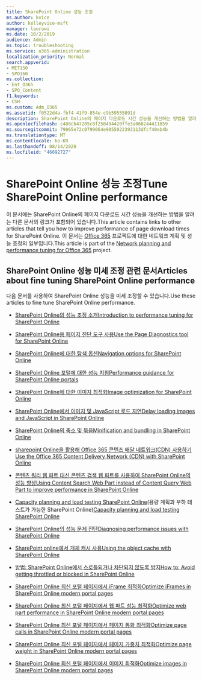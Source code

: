 ```yaml
---
title: SharePoint Online 성능 조정
ms.author: kvice
author: kelleyvice-msft
manager: laurawi
ms.date: 10/2/2019
audience: Admin
ms.topic: troubleshooting
ms.service: o365-administration
localization_priority: Normal
search.appverid:
- MET150
- SPO160
ms.collection:
- Ent_O365
- SPO_Content
f1.keywords:
- CSH
ms.custom: Adm_O365
ms.assetid: f0522d4a-fbf4-41f9-854e-c9b59555091d
description: SharePoint Online의 페이지 다운로드 시간 성능을 개선하는 방법을 알려는 다른 문서의 링크가 포함되어 있습니다.
ms.openlocfilehash: c488cb47205c8f250494420ffe3a068244411859
ms.sourcegitcommit: 79065e72c0799064e9055022393113dfcf40eb4b
ms.translationtype: MT
ms.contentlocale: ko-KR
ms.lasthandoff: 08/14/2020
ms.locfileid: "46692727"
---
```

# <a name="tune-sharepoint-online-performance"></a><span data-ttu-id="e120e-103">SharePoint Online 성능 조정</span><span class="sxs-lookup"><span data-stu-id="e120e-103">Tune SharePoint Online performance</span></span>

<span data-ttu-id="e120e-104">이 문서에는 SharePoint Online의 페이지 다운로드 시간 성능을 개선하는 방법을 알려는 다른 문서의 링크가 포함되어 있습니다.</span><span class="sxs-lookup"><span data-stu-id="e120e-104">This article contains links to other articles that tell you how to improve performance of page download times for SharePoint Online.</span></span> <span data-ttu-id="e120e-105">이 문서는 [Office 365](https://aka.ms/tune) 프로젝트에 대한 네트워크 계획 및 성능 조정의 일부입니다.</span><span class="sxs-lookup"><span data-stu-id="e120e-105">This article is part of the [Network planning and performance tuning for Office 365](https://aka.ms/tune) project.</span></span>

## <a name="articles-about-fine-tuning-sharepoint-online-performance"></a><span data-ttu-id="e120e-106">SharePoint Online 성능 미세 조정 관련 문서</span><span class="sxs-lookup"><span data-stu-id="e120e-106">Articles about fine tuning SharePoint Online performance</span></span>

<span data-ttu-id="e120e-107">다음 문서를 사용하여 SharePoint Online 성능을 미세 조정할 수 있습니다.</span><span class="sxs-lookup"><span data-stu-id="e120e-107">Use these articles to fine tune SharePoint Online performance.</span></span>
  
- [<span data-ttu-id="e120e-108">SharePoint Online의 성능 조정 소개</span><span class="sxs-lookup"><span data-stu-id="e120e-108">Introduction to performance tuning for SharePoint Online</span></span>](introduction-to-performance-tuning-for-sharepoint-online.md)

- [<span data-ttu-id="e120e-109">SharePoint Online용 페이지 진단 도구 사용</span><span class="sxs-lookup"><span data-stu-id="e120e-109">Use the Page Diagnostics tool for SharePoint Online</span></span>](page-diagnostics-for-spo.md)

- [<span data-ttu-id="e120e-110">SharePoint Online에 대한 탐색 옵션</span><span class="sxs-lookup"><span data-stu-id="e120e-110">Navigation options for SharePoint Online</span></span>](navigation-options-for-sharepoint-online.md)

- [<span data-ttu-id="e120e-111">SharePoint Online 포털에 대한 성능 지침</span><span class="sxs-lookup"><span data-stu-id="e120e-111">Performance guidance for SharePoint Online portals</span></span>](https://docs.microsoft.com/sharepoint/dev/solution-guidance/portal-performance)

- [<span data-ttu-id="e120e-112">SharePoint Online에 대한 이미지 최적화</span><span class="sxs-lookup"><span data-stu-id="e120e-112">Image optimization for SharePoint Online</span></span>](image-optimization-for-sharepoint-online.md)

- [<span data-ttu-id="e120e-113">SharePoint Online에서 이미지 및 JavaScript 로드 지연</span><span class="sxs-lookup"><span data-stu-id="e120e-113">Delay loading images and JavaScript in SharePoint Online</span></span>](delay-loading-images-and-javascript-in-sharepoint-online.md)

- [<span data-ttu-id="e120e-114">SharePoint Online의 축소 및 묶음</span><span class="sxs-lookup"><span data-stu-id="e120e-114">Minification and bundling in SharePoint Online</span></span>](minification-and-bundling-in-sharepoint-online.md)

- [<span data-ttu-id="e120e-115">sharepoint Online을 활용해 Office 365 콘텐츠 배달 네트워크(CDN) 사용하기</span><span class="sxs-lookup"><span data-stu-id="e120e-115">Use the Office 365 Content Delivery Network (CDN) with SharePoint Online</span></span>](use-microsoft-365-cdn-with-spo.md)

- [<span data-ttu-id="e120e-116">콘텐츠 쿼리 웹 파트 대신 콘텐츠 검색 웹 파트를 사용하여 SharePoint Online의 성능 향상</span><span class="sxs-lookup"><span data-stu-id="e120e-116">Using Content Search Web Part instead of Content Query Web Part to improve performance in SharePoint Online</span></span>](using-content-search-web-part-instead-of-content-query-web-part-to-improve-perfo.md)

- <span data-ttu-id="e120e-117">[Capacity planning and load testing SharePoint Online](capacity-planning-and-load-testing-sharepoint-online.md)(용량 계획과 부하 테스트가 가능한 SharePoint Online)</span><span class="sxs-lookup"><span data-stu-id="e120e-117">[Capacity planning and load testing SharePoint Online](capacity-planning-and-load-testing-sharepoint-online.md)</span></span>

- [<span data-ttu-id="e120e-118">SharePoint Online의 성능 문제 진단</span><span class="sxs-lookup"><span data-stu-id="e120e-118">Diagnosing performance issues with SharePoint Online</span></span>](diagnosing-performance-issues-with-sharepoint-online.md)

- [<span data-ttu-id="e120e-119">SharePoint online에서 개체 캐시 사용</span><span class="sxs-lookup"><span data-stu-id="e120e-119">Using the object cache with SharePoint Online</span></span>](using-the-object-cache-with-sharepoint-online.md)

- [<span data-ttu-id="e120e-120">방법: SharePoint Online에서 스로틀되거나 차단되지 않도록 방지</span><span class="sxs-lookup"><span data-stu-id="e120e-120">How to: Avoid getting throttled or blocked in SharePoint Online</span></span>](https://msdn.microsoft.com/library/office/dn889829.aspx)

- [<span data-ttu-id="e120e-121">SharePoint Online 최신 포털 페이지에서 iFrame 최적화</span><span class="sxs-lookup"><span data-stu-id="e120e-121">Optimize iFrames in SharePoint Online modern portal pages</span></span>](modern-iframe-optimization.md)

- [<span data-ttu-id="e120e-122">SharePoint Online 최신 포털 페이지에서 웹 파트 성능 최적화</span><span class="sxs-lookup"><span data-stu-id="e120e-122">Optimize web part performance in SharePoint Online modern portal pages</span></span>](modern-web-part-optimization.md)

- [<span data-ttu-id="e120e-123">SharePoint Online 최신 포털 페이지에서 페이지 통화 최적화</span><span class="sxs-lookup"><span data-stu-id="e120e-123">Optimize page calls in SharePoint Online modern portal pages</span></span>](modern-page-call-optimization.md)

- [<span data-ttu-id="e120e-124">SharePoint Online 최신 포털 페이지에서 페이지 가중치 최적화</span><span class="sxs-lookup"><span data-stu-id="e120e-124">Optimize page weight in SharePoint Online modern portal pages</span></span>](modern-page-weight-optimization.md)

- [<span data-ttu-id="e120e-125">SharePoint Online 최신 포털 페이지에서 이미지 최적화</span><span class="sxs-lookup"><span data-stu-id="e120e-125">Optimize images in SharePoint Online modern portal pages</span></span>](modern-image-optimization.md)
